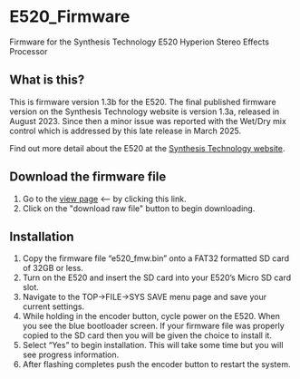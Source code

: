 # E520_Firmware
Firmware for the Synthesis Technology E520 Hyperion Stereo Effects Processor

## What is this?
This is firmware version 1.3b for the E520. The final published firmware version
on the Synthesis Technology website is version 1.3a, released in August 2023.
Since then a minor issue was reported with the Wet/Dry mix control which is
addressed by this late release in March 2025.

Find out more detail about the E520 at the
[Synthesis Technology website](https://synthtech.com/eurorack/E520/).

## Download the firmware file
1. Go to the [view page](./e520_fmw.bin) <-- by clicking this link.
2. Click on the "download raw file" button to begin downloading.

## Installation
1. Copy the firmware file “e520_fmw.bin” onto a FAT32 formatted SD card of 32GB
or less.
2. Turn on the E520 and insert the SD card into your E520’s Micro SD card slot.
3. Navigate to the TOP→FILE→SYS SAVE menu page and save your current settings.
4. While holding in the encoder button, cycle power on the E520. When you see
the blue bootloader screen. If your firmware file was properly copied to the
SD card then you will be given the choice to install it.
5. Select “Yes” to begin installation.  This will take some time but you will
see progress information.
6. After flashing completes push the encoder button to restart the system.
